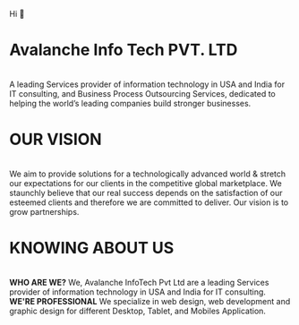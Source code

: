 Hi  👋
# Avalanche Info Tech PVT. LTD

<br>
A leading Services provider of information technology in USA and India for IT consulting, and Business Process Outsourcing Services, dedicated to helping the world’s leading companies build stronger businesses.

# OUR VISION

<br>
We aim to provide solutions for a technologically advanced world & stretch our expectations for our clients in the competitive global marketplace. We staunchly believe that our real success depends on the satisfaction of our esteemed clients and therefore we are committed to deliver. Our vision is to grow partnerships.

# KNOWING ABOUT US

<br>
<b>WHO ARE WE?</b>
We, Avalanche InfoTech Pvt Ltd are a leading Services provider of information technology in USA and India for IT consulting.
<br>
<b>WE'RE PROFESSIONAL</b>
We specialize in web design, web development and graphic design for different Desktop, Tablet, and Mobiles Application.


<!--
**AvalancheInfoTech/AvalancheInfoTech** is a ✨ _special_ ✨ repository because its `README.md` (this file) appears on your GitHub profile.

Here are some ideas to get you started:

- 🔭 I’m currently working on ...
- 🌱 I’m currently learning ...
- 👯 I’m looking to collaborate on ...
- 🤔 I’m looking for help with ...
- 💬 Ask me about ...
- 📫 How to reach me: ...
- 😄 Pronouns: ...
- ⚡ Fun fact: ...
-->
